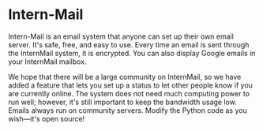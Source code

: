 # Intern-Mail
Intern-Mail is an email system that anyone can set up their own email server. It's safe, free, and easy to use. Every time an email is sent through the InternMail system, it is encrypted. You can also display Google emails in your InternMail mailbox.

We hope that there will be a large community on InternMail, so we have added a feature that lets you set up a status to let other people know if you are currently online. The system does not need much computing power to run well; however, it's still important to keep the bandwidth usage low. Emails always run on community servers. Modify the Python code as you wish—it's open source!
